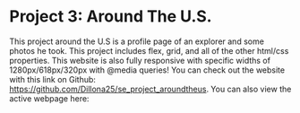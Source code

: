 # Project 3: Around The U.S.

This project around the U.S is a profile page of an explorer and some photos he took. This project includes flex, grid, and all of the other html/css properties. This website is also fully responsive with specific widths of 1280px/618px/320px with @media queries! You can check out the website with this link on Github: https://github.com/Dillona25/se_project_aroundtheus. You can also view the active webpage here:
